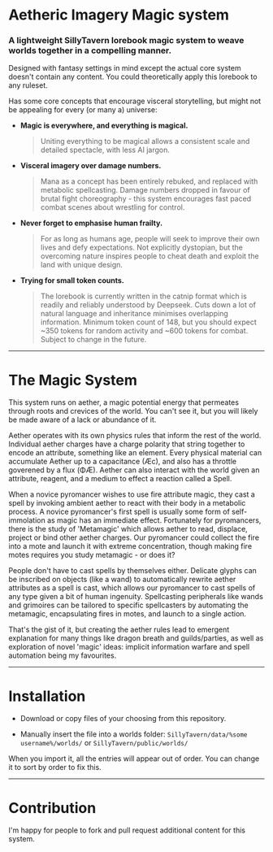 # Aetheric Imagery Magic system
### A lightweight SillyTavern lorebook magic system to weave worlds together in a compelling manner.

Designed with fantasy settings in mind except the actual core system doesn't contain any content. You could theoretically apply this lorebook to any ruleset. 

Has some core concepts that encourage visceral storytelling, but might not be appealing for every (or many a) universe:

- **Magic is everywhere, and everything is magical.**
  > Uniting everything to be magical allows a consistent scale and detailed spectacle, with less AI jargon.

- **Visceral imagery over damage numbers.**
  > Mana as a concept has been entirely rebuked, and replaced with metabolic spellcasting. Damage numbers dropped in favour of brutal fight choreography - this system encourages fast paced combat scenes about wrestling for control. 

- **Never forget to emphasise human frailty.**
  > For as long as humans age, people will seek to improve their own lives and defy expectations. Not explicitly dystopian, but the overcoming nature inspires people to cheat death and exploit the land with unique design.

- **Trying for small token counts.**
  > The lorebook is currently written in the catnip format which is readily and reliably understood by Deepseek. Cuts down a lot of natural language and inheritance minimises overlapping information. Minimum token count of 148, but you should expect ~350 tokens for random activity and ~600 tokens for combat. Subject to change in the future.

---

# The Magic System

This system runs on aether, a magic potential energy that permeates through roots and crevices of the world. You can't see it, but you will likely be made aware of a lack or abundance of it.

Aether operates with its own physics rules that inform the rest of the world. Individual aether charges have a charge polarity that string together to encode an attribute, something like an element. Every physical material can accumulate Aether up to a capacitance (Æc), and also has a throttle goverened by a flux (ΦÆ). Aether can also interact with the world given an attribute, reagent, and a medium to effect a reaction called a Spell.

When a novice pyromancer wishes to use fire attribute magic, they cast a spell by invoking ambient aether to react with their body in a metabolic process. A novice pyromancer's first spell is usually some form of self-immolation as magic has an immediate effect. Fortunately for pyromancers, there is the study of 'Metamagic' which allows aether to read, displace, project or bind other aether charges. Our pyromancer could collect the fire into a mote and launch it with extreme concentration, though making fire motes requires you study metamagic - or does it?

People don't have to cast spells by themselves either. Delicate glyphs can be inscribed on objects (like a wand) to automatically rewrite aether attributes as a spell is cast, which allows our pyromancer to cast spells of any type given a bit of human ingenuity. Spellcasting peripherals like wands and grimoires can be tailored to specific spellcasters by automating the metamagic, encapsulating fires in motes, and launch to a single action.

That's the gist of it, but creating the aether rules lead to emergent explanation for many things like dragon breath and guilds/parties, as well as exploration of novel 'magic' ideas: implicit information warfare and spell automation being my favourites.

---

# Installation

- Download or copy files of your choosing from this repository.

- Manually insert the file into a worlds folder: `SillyTavern/data/%some username%/worlds/` or `SillyTavern/public/worlds/`

When you import it, all the entries will appear out of order. You can change it to sort by order to fix this.

---

# Contribution

I'm happy for people to fork and pull request additional content for this system.
